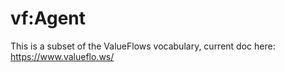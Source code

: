 # vf:Agent

This is a subset of the ValueFlows vocabulary, current doc here: https://www.valueflo.ws/

